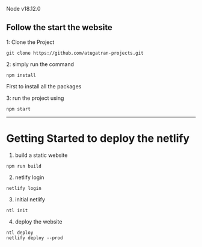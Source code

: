 Node v18.12.0
## Follow the start the website

1: Clone the Project
```
git clone https://github.com/atugatran-projects.git
```
2: simply run the command
```
npm install
```
First to install all the packages

3: run the project using

```
npm start
```

---

# Getting Started to deploy the netlify

1. build a static website
```
npm run build
```
2. netlify login
```
netlify login
```
3. initial netlify
```
ntl init
```
4. deploy the website
```
ntl deploy
netlify deploy --prod
```